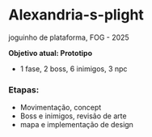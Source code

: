 # Alexandria-s-plight
joguinho de plataforma, FOG - 2025

**Objetivo atual: Prototipo** 
  - 1 fase, 2 boss, 6 inimigos, 3 npc

### Etapas:
 - Movimentação, concept
 - Boss e inimigos, revisão de arte
 - mapa e implementação de design
  
